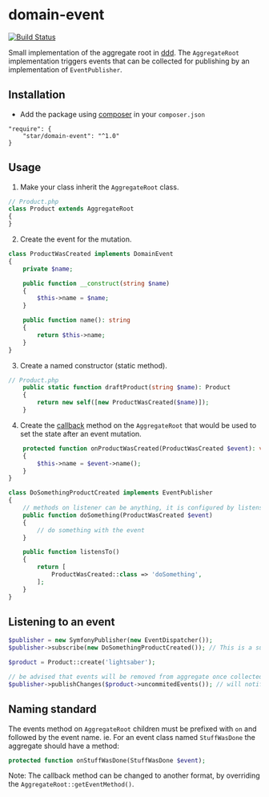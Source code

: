# domain-event

[![Build Status](https://travis-ci.org/yvoyer/domain-event.svg)](https://travis-ci.org/yvoyer/domain-event)

Small implementation of the aggregate root in [ddd](). 
The `AggregateRoot` implementation triggers events that can be collected for publishing by an implementation of `EventPublisher`.

## Installation

* Add the package using [composer](https://getcomposer.org/) in your `composer.json`

```
"require": {
    "star/domain-event": "^1.0"
}
```

## Usage

1. Make your class inherit the `AggregateRoot` class.

```php
// Product.php
class Product extends AggregateRoot
{
}
```

2. Create the event for the mutation.

```php
class ProductWasCreated implements DomainEvent
{
    private $name;

    public function __construct(string $name)
    {
        $this->name = $name;
    }

    public function name(): string
    {
        return $this->name;
    }
}
```

3. Create a named constructor (static method).

```php
// Product.php
    public static function draftProduct(string $name): Product
    {
        return new self([new ProductWasCreated($name)]);
    }
```

4. Create the [callback](/#naming-standard) method on the `AggregateRoot` that would be used to set the state after an event mutation.

```php
    protected function onProductWasCreated(ProductWasCreated $event): void
    {
        $this->name = $event->name();
    }
}
```

```php
class DoSomethingProductCreated implements EventPublisher
{
    // methods on listener can be anything, it is configured by listensTo
    public function doSomething(ProductWasCreated $event)
    {
        // do something with the event
    }

    public function listensTo()
    {
        return [
            ProductWasCreated::class => 'doSomething',
        ];
    }
}
```

## Listening to an event

```php
$publisher = new SymfonyPublisher(new EventDispatcher());
$publisher->subscribe(new DoSomethingProductCreated()); // This is a subscriber that listens to the ProductWasCreated event

$product = Product::create('lightsaber');

// be advised that events will be removed from aggregate once collected, to avoid republishing the same event twice
$publisher->publishChanges($product->uncommitedEvents()); // will notify the listener and call the DoSomethingProductCreated::doSomething() method
```

## Naming standard

The events method on `AggregateRoot` children must be prefixed with `on` and followed by
the event name. ie. For an event class named `StuffWasDone` the aggregate should have a method:

```php
protected function onStuffWasDone(StuffWasDone $event);
```

Note: The callback method can be changed to another format, by overriding the `AggregateRoot::getEventMethod()`.

